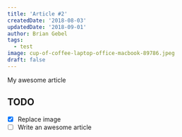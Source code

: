 ```yaml
---
title: 'Article #2'
createdDate: '2018-08-03'
updatedDate: '2018-09-01'
author: Brian Gebel
tags:
  - test
image: cup-of-coffee-laptop-office-macbook-89786.jpeg
draft: false
---
```


My awesome article

## TODO

-   [x] Replace image
-   [ ] Write an awesome article
